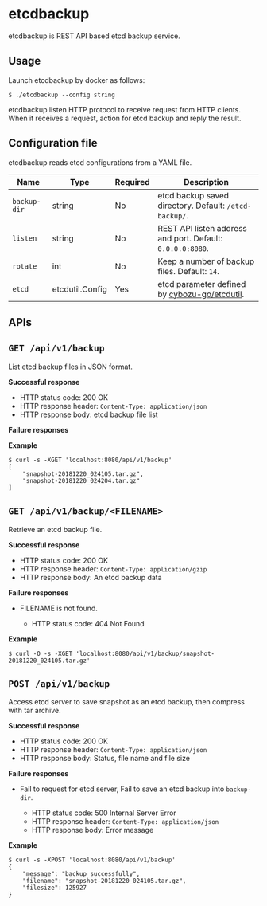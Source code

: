 etcdbackup
==========

etcdbackup is REST API based etcd backup service.

Usage
-----

Launch etcdbackup by docker as follows:

```console
$ ./etcdbackup --config string
```

etcdbackup listen HTTP protocol to receive request from HTTP clients.
When it receives a request, action for etcd backup and reply the result. 

Configuration file
------------------

etcdbackup reads etcd configurations from a YAML file.


Name         | Type            | Required | Description
----         | ----            | -------- | -----------
`backup-dir` | string          | No       | etcd backup saved directory.  Default: `/etcd-backup/`.
`listen`     | string          | No       | REST API listen address and port.  Default: `0.0.0.0:8080`.
`rotate`     | int             | No       | Keep a number of backup files.  Default: `14`.
`etcd`       | etcdutil.Config | Yes      | etcd parameter defined by [cybozu-go/etcdutil](https://github.com/cybozu-go/etcdutil).

APIs
----

## `GET /api/v1/backup`

List etcd backup files in JSON format.

**Successful response**

- HTTP status code: 200 OK
- HTTP response header: `Content-Type: application/json`
- HTTP response body: etcd backup file list

**Failure responses**

**Example**

```console
$ curl -s -XGET 'localhost:8080/api/v1/backup'
[
    "snapshot-20181220_024105.tar.gz",
    "snapshot-20181220_024204.tar.gz"
]
```

## `GET /api/v1/backup/<FILENAME>`

Retrieve an etcd backup file.

**Successful response**

- HTTP status code: 200 OK
- HTTP response header: `Content-Type: application/gzip`
- HTTP response body: An etcd backup data

**Failure responses**

- FILENAME is not found.

    - HTTP status code: 404 Not Found
    
**Example**

```console
$ curl -O -s -XGET 'localhost:8080/api/v1/backup/snapshot-20181220_024105.tar.gz'
```

## `POST /api/v1/backup`

Access etcd server to save snapshot as an etcd backup, then compress with tar archive.

**Successful response**

- HTTP status code: 200 OK
- HTTP response header: `Content-Type: application/json`
- HTTP response body: Status, file name and file size

**Failure responses**

- Fail to request for etcd server, Fail to save an etcd backup into `backup-dir`.

    - HTTP status code: 500 Internal Server Error
    - HTTP response header: `Content-Type: application/json`
    - HTTP response body: Error message

**Example**

```console
$ curl -s -XPOST 'localhost:8080/api/v1/backup'
{
    "message": "backup successfully",
    "filename": "snapshot-20181220_024105.tar.gz",
    "filesize": 125927
}
```

